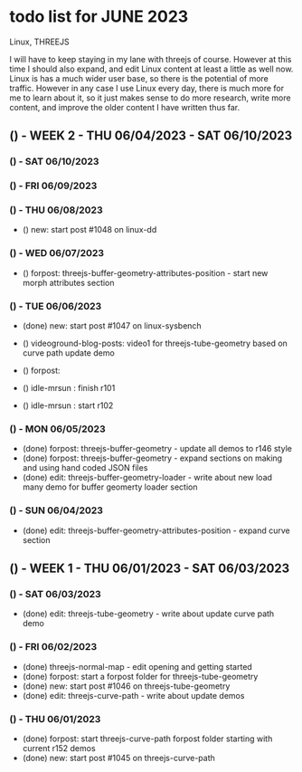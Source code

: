 # todo list for JUNE 2023

Linux, THREEJS

I will have to keep staying in my lane with threejs of course. However at this time I should also expand, and edit Linux content at least a little as well now. Linux is has a much wider user base, so there is the potential of more traffic. However in any case I use Linux every day, there is much more for me to learn about it, so it just makes sense to do more research, write more content, and improve the older content I have written thus far.

<!-------- ----------
-- WEEK 2
---------- --------->
## () - WEEK 2 - THU 06/04/2023 - SAT 06/10/2023

### () - SAT 06/10/2023

### () - FRI 06/09/2023

### () - THU 06/08/2023
* () new:  start post #1048 on linux-dd

### () - WED 06/07/2023
* () forpost: threejs-buffer-geometry-attributes-position - start new morph attributes section

### () - TUE 06/06/2023
* (done) new:  start post #1047 on linux-sysbench
* () videoground-blog-posts: video1 for threejs-tube-geometry based on curve path update demo

* () forpost: 

* () idle-mrsun : finish r101
* () idle-mrsun : start r102

### () - MON 06/05/2023
* (done) forpost: threejs-buffer-geometry - update all demos to r146 style 
* (done) forpost: threejs-buffer-geometry - expand sections on making and using hand coded JSON files
* (done) edit: threejs-buffer-geometry-loader - write about new load many demo for buffer geomerty loader section

### () - SUN 06/04/2023
* (done) edit: threejs-buffer-geometry-attributes-position - expand curve section

<!-------- ----------
-- WEEK 1
---------- --------->
## () - WEEK 1 - THU 06/01/2023 - SAT 06/03/2023

### () - SAT 06/03/2023
* (done) edit: threejs-tube-geometry - write about update curve path demo

### () - FRI 06/02/2023
* (done) threejs-normal-map - edit opening and getting started
* (done) forpost: start a forpost folder for threejs-tube-geometry
* (done) new:  start post #1046 on threejs-tube-geometry
* (done) edit: threejs-curve-path - write about update demos

### () - THU 06/01/2023
* (done) forpost: start threejs-curve-path forpost folder starting with current r152 demos
* (done) new:  start post #1045 on threejs-curve-path
